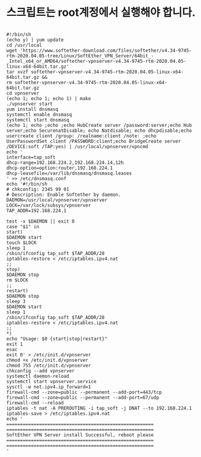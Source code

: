 # 스크립트는 root계정에서 실행해야 합니다.

<pre>
<code>
#!/bin/sh
(echo y) | yum update
cd /usr/local
wget 'https://www.softether-download.com/files/softether/v4.34-9745-rtm-2020.04.05-tree/Linux/SoftEther_VPN_Server/64bit_-_Intel_x64_or_AMD64/softether-vpnserver-v4.34-9745-rtm-2020.04.05-linux-x64-64bit.tar.gz'
tar xvzf softether-vpnserver-v4.34-9745-rtm-2020.04.05-linux-x64-64bit.tar.gz &&
rm softether-vpnserver-v4.34-9745-rtm-2020.04.05-linux-x64-64bit.tar.gz
cd vpnserver
(echo 1; echo 1; echo 1) | make
./vpnserver start
yum install dnsmasq
systemctl enable dnsmasq
systemctl start dnsmasq
(echo 1; echo ;echo ;echo HubCreate server /password:server;echo Hub server;echo SecurenatDisable; echo Natdisable; echo dhcpdisable;echo usercreate client /group: /realname:client /note: ;echo UserPasswordSet client /PASSWORD:client;echo BridgeCreate server /DEVICE:soft /TAP:yes) | /usr/local/vpnserver/vpncmd
echo '
interface=tap_soft
dhcp-range=192.168.224.2,192.168.224.14,12h
dhcp-option=option:router,192.168.224.1
dhcp-leasefile=/var/lib/dnsmasq/dnsmasq.leases
' >> /etc/dnsmasq.conf
echo '#!/bin/sh
# chkconfig: 2345 99 01
# Description: Enable Softether by daemon.
DAEMON=/usr/local/vpnserver/vpnserver
LOCK=/var/lock/subsys/vpnserver
TAP_ADDR=192.168.224.1

test -x $DAEMON || exit 0
case "$1" in
start)
$DAEMON start
touch $LOCK
sleep 1
/sbin/ifconfig tap_soft $TAP_ADDR/28
iptables-restore < /etc/iptables.ipv4.nat
;;
stop)
$DAEMON stop
rm $LOCK
;;
restart)
$DAEMON stop
sleep 3
$DAEMON start
sleep 1
/sbin/ifconfig tap_soft $TAP_ADDR/28
iptables-restore < /etc/iptables.ipv4.nat
;;
*)
echo "Usage: $0 {start|stop|restart}"
exit 1
esac
exit 0' > /etc/init.d/vpnserver
chmod +x /etc/init.d/vpnserver
chmod 755 /etc/init.d/vpnserver
chkconfig --add vpnserver
systemctl daemon-reload
systemctl start vpnserver.service
sysctl -w net.ipv4.ip_forward=1
firewall-cmd --zone=public --permanent --add-port=443/tcp
firewall-cmd --zone=public --permanent --add-port=67/udp
firewall-cmd --reload
iptables -t nat -A PREROUTING -i tap_soft -j DNAT --to 192.168.224.1
iptables-save > /etc/iptables.ipv4.nat
echo '
======================================================
======================================================
SoftEther VPN Server install Successful, reboot please
======================================================
======================================================
'
</code>
</pre>